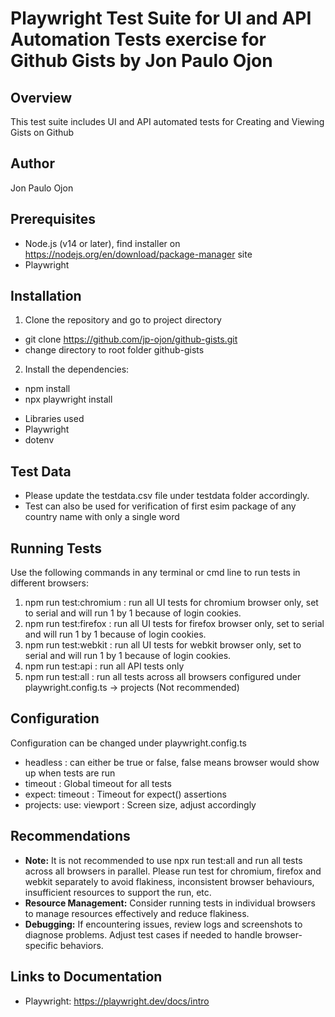 # Playwright Test Suite for UI and API Automation Tests exercise for Github Gists by Jon Paulo Ojon
## Overview
This test suite includes UI and API automated tests for Creating and Viewing Gists on Github

## Author
Jon Paulo Ojon

## Prerequisites
* Node.js (v14 or later), find installer on https://nodejs.org/en/download/package-manager site
* Playwright

## Installation
1. Clone the repository and go to project directory
- git clone https://github.com/jp-ojon/github-gists.git
- change directory to root folder github-gists

2. Install the dependencies:
- npm install
- npx playwright install

* Libraries used
* Playwright
* dotenv

## Test Data
- Please update the testdata.csv file under testdata folder accordingly. 
- Test can also be used for verification of first esim package of any country name with only a single word

## Running Tests
Use the following commands in any terminal or cmd line to run tests in different browsers:
1. npm run test:chromium    : run all UI tests for chromium browser only, set to serial and will run 1 by 1 because of login cookies.
2. npm run test:firefox     : run all UI tests for firefox browser only, set to serial and will run 1 by 1 because of login cookies.
3. npm run test:webkit      : run all UI tests for webkit browser only, set to serial and will run 1 by 1 because of login cookies.
4. npm run test:api         : run all API tests only
5. npm run test:all         : run all tests across all browsers configured under playwright.config.ts -> projects (Not recommended)

## Configuration
Configuration can be changed under playwright.config.ts
- headless                  : can either be true or false, false means browser would show up when tests are run
- timeout                   : Global timeout for all tests
- expect: timeout           : Timeout for expect() assertions
- projects: use: viewport   : Screen size, adjust accordingly

## Recommendations
- **Note:** It is not recommended to use npx run test:all and run all tests across all browsers in parallel. Please run test for chromium, firefox and webkit separately to avoid flakiness, inconsistent browser behaviours, insufficient resources to support the run, etc.
- **Resource Management:** Consider running tests in individual browsers to manage resources effectively and reduce flakiness.
- **Debugging:** If encountering issues, review logs and screenshots to diagnose problems. Adjust test cases if needed to handle browser-specific behaviors.

## Links to Documentation
- Playwright: https://playwright.dev/docs/intro